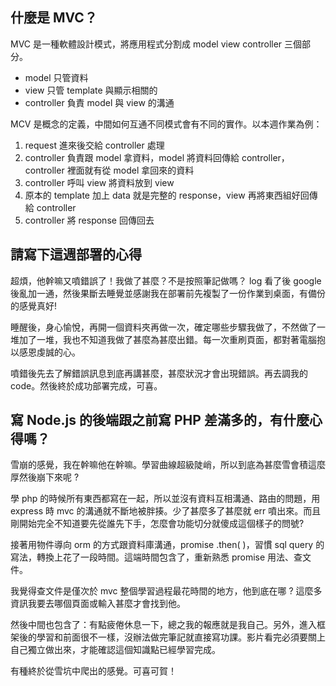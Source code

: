 ## 什麼是 MVC？
MVC 是一種軟體設計模式，將應用程式分割成 model view controller 三個部分。 

* model 只管資料
* view 只管 template 與顯示相關的
* controller 負責 model 與 view 的溝通

MCV 是概念的定義，中間如何互通不同模式會有不同的實作。以本週作業為例：

1. request 進來後交給 controller 處理
2. controller 負責跟 model 拿資料，model 將資料回傳給 controller，controller 裡面就有從 model 拿回來的資料
3. controller 呼叫 view 將資料放到 view
4. 原本的 template 加上 data 就是完整的 response，view 再將東西組好回傳給 controller
5. controller 將 response 回傳回去

## 請寫下這週部署的心得
超煩，他幹嘛又噴錯誤了！我做了甚麼？不是按照筆記做嗎？ log 看了後 google 後亂加一通，然後果斷去睡覺並感謝我在部署前先複製了一份作業到桌面，有備份的感覺真好!

睡醒後，身心愉悅，再開一個資料夾再做一次，確定哪些步驟我做了，不然做了一堆加了一堆，我也不知道我做了甚麼為甚麼出錯。每一次重刷頁面，都對著電腦抱以感恩虔誠的心。

噴錯後先去了解錯誤訊息到底再講甚麼，甚麼狀況才會出現錯誤。再去調我的code。然後終於成功部署完成，可喜。

## 寫 Node.js 的後端跟之前寫 PHP 差滿多的，有什麼心得嗎？
雪崩的感覺，我在幹嘛他在幹嘛。學習曲線超級陡峭，所以到底為甚麼雪會積這麼厚然後崩下來呢 ?

學 php 的時候所有東西都寫在一起，所以並沒有資料互相溝通、路由的問題，用express 時 mvc 的溝通就不斷地被胖揍。少了甚麼多了甚麼就 err 噴出來。而且剛開始完全不知道要先從誰先下手，怎麼會功能切分就傻成這個樣子的問號?

接著用物件導向 orm 的方式跟資料庫溝通，promise .then( )，習慣 sql query 的寫法，轉換上花了一段時間。這端時間包含了，重新熟悉 promise 用法、查文件。

我覺得查文件是僅次於 mvc 整個學習過程最花時間的地方，他到底在哪 ? 這麼多資訊我要去哪個頁面或輸入甚麼才會找到他。

然後中間也包含了：有點疲倦休息一下，總之我的報應就是我自己。另外，進入框架後的學習和前面很不一樣，沒辦法做完筆記就直接寫功課。影片看完必須要關上自己獨立做出來，才能確認這個知識點已經學習完成。

有種終於從雪坑中爬出的感覺。可喜可賀！
